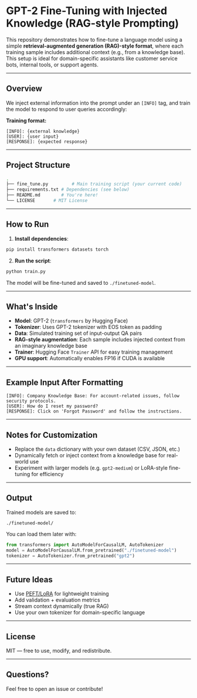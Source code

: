 # GPT-2 Fine-Tuning with Injected Knowledge (RAG-style Prompting)

This repository demonstrates how to fine-tune a language model using a simple **retrieval-augmented generation (RAG)-style format**, where each training sample includes additional context (e.g., from a knowledge base). This setup is ideal for domain-specific assistants like customer service bots, internal tools, or support agents.

---

## Overview

We inject external information into the prompt under an `[INFO]` tag, and train the model to respond to user queries accordingly:

**Training format:**
```
[INFO]: {external knowledge}
[USER]: {user input}
[RESPONSE]: {expected response}
```

---

## Project Structure

```bash
.
├── fine_tune.py         # Main training script (your current code)
├── requirements.txt # Dependencies (see below)
├── README.md        # You're here!
└── LICENSE       # MIT License
```

---

## How to Run

1. **Install dependencies**:

```bash
pip install transformers datasets torch
```

2. **Run the script**:

```bash
python train.py
```

The model will be fine-tuned and saved to `./finetuned-model`.

---

## What's Inside

- **Model**: GPT-2 (`transformers` by Hugging Face)
- **Tokenizer**: Uses GPT-2 tokenizer with EOS token as padding
- **Data**: Simulated training set of input-output QA pairs
- **RAG-style augmentation**: Each sample includes injected context from an imaginary knowledge base
- **Trainer**: Hugging Face `Trainer` API for easy training management
- **GPU support**: Automatically enables FP16 if CUDA is available

---

## Example Input After Formatting

```text
[INFO]: Company Knowledge Base: For account-related issues, follow security protocols.
[USER]: How do I reset my password?
[RESPONSE]: Click on 'Forgot Password' and follow the instructions.
```

---

## Notes for Customization

- Replace the `data` dictionary with your own dataset (CSV, JSON, etc.)
- Dynamically fetch or inject context from a knowledge base for real-world use
- Experiment with larger models (e.g. `gpt2-medium`) or LoRA-style fine-tuning for efficiency

---

## Output

Trained models are saved to:

```
./finetuned-model/
```

You can load them later with:

```python
from transformers import AutoModelForCausalLM, AutoTokenizer
model = AutoModelForCausalLM.from_pretrained("./finetuned-model")
tokenizer = AutoTokenizer.from_pretrained("gpt2")
```

---

## Future Ideas

- Use [PEFT/LoRA](https://github.com/huggingface/peft) for lightweight training
- Add validation + evaluation metrics
- Stream context dynamically (true RAG)
- Use your own tokenizer for domain-specific language

---

## License

MIT — free to use, modify, and redistribute.

---

## Questions?

Feel free to open an issue or contribute!
